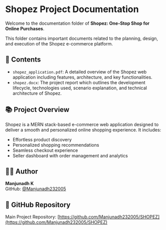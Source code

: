 # Shopez Project Documentation

Welcome to the documentation folder of **Shopez: One-Stop Shop for Online Purchases**.

This folder contains important documents related to the planning, design, and execution of the Shopez e-commerce platform.

## 📂 Contents

- `shopez_application.pdf`: A detailed overview of the Shopez web application including features, architecture, and key functionalities.
- `shopez.docx`: The project report which outlines the development lifecycle, technologies used, scenario explanation, and technical architecture of Shopez.

## 📚 Project Overview

Shopez is a MERN stack-based e-commerce web application designed to deliver a smooth and personalized online shopping experience. It includes:

- Effortless product discovery
- Personalized shopping recommendations
- Seamless checkout experience
- Seller dashboard with order management and analytics

## 👨‍💻 Author

**Manjunadh K**   
GitHub: [@Manjunadh232005](https://github.com/Manjunadh232005)

## 🔗 GitHub Repository

Main Project Repository: [https://github.com/Manjunadh232005/SHOPEZ](https://github.com/Manjunadh232005/SHOPEZ)
